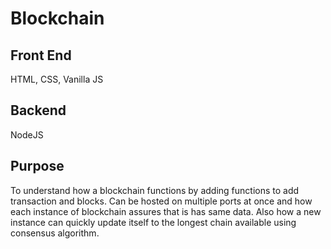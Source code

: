 # Blockchain

## Front End

HTML, CSS, Vanilla JS

## Backend

NodeJS

## Purpose

To understand how a blockchain functions by adding functions to add transaction and blocks. Can be hosted on multiple ports at once and how each instance of blockchain assures that is has same data. Also how a new instance can quickly update itself to the longest chain available using consensus algorithm.
